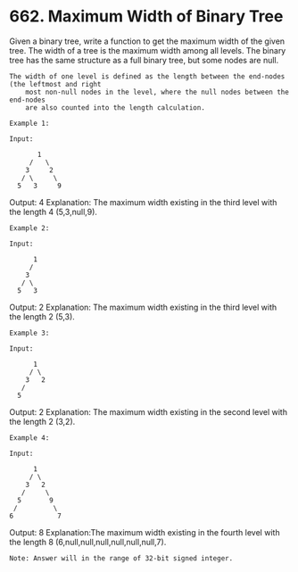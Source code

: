# 662. Maximum Width of Binary Tree

Given a binary tree, write a function to get the maximum width of the given tree. The width
        of a tree is the maximum width among all levels. The binary tree has the same structure as a
        full binary tree, but some nodes are null.

    The width of one level is defined as the length between the end-nodes (the leftmost and right
        most non-null nodes in the level, where the null nodes between the end-nodes
        are also counted into the length calculation.

    Example 1:

    Input:

           1
         /   \
        3     2
       / \     \
      5   3     9

Output: 4
Explanation: The maximum width existing in the third level with the length 4 (5,3,null,9).

    Example 2:

    Input:

          1
         /
        3
       / \
      5   3

Output: 2
Explanation: The maximum width existing in the third level with the length 2 (5,3).

    Example 3:

    Input:

          1
         / \
        3   2
       /
      5

Output: 2
Explanation: The maximum width existing in the second level with the length 2 (3,2).

    Example 4:

    Input:

          1
         / \
        3   2
       /     \
      5       9
     /         \
    6           7
Output: 8
Explanation:The maximum width existing in the fourth level with the length 8 (6,null,null,null,null,null,null,7).

    Note: Answer will in the range of 32-bit signed integer.